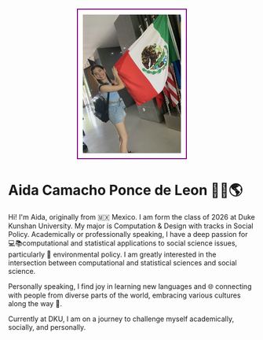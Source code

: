<p align="center">
  <kbd>
    <img src="photo.png" alt="Aida's Photo" width="200" style="border: 2px solid purple; padding: 10px;"/>
  </kbd>
</p>



# Aida Camacho Ponce de Leon 👩‍💻🌎

Hi! I'm Aida, originally from 🇲🇽 Mexico. I am form the class of 2026 at Duke Kunshan University. My major is Computation & Design with tracks in Social Policy. Academically or professionally speaking, I have a deep passion for 💻📚computational and statistical applications to social science issues, particularly 🌱 environmental policy. I am greatly interested in the intersection between computational and statistical sciences and social science. 

Personally speaking, I find joy in learning new languages and 🌐 connecting with people from diverse parts of the world, embracing various cultures along the way 🌟.

Currently at DKU, I am on a journey to challenge myself academically, socially, and personally.


